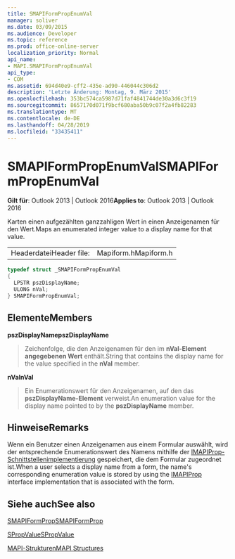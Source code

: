 ```yaml
---
title: SMAPIFormPropEnumVal
manager: soliver
ms.date: 03/09/2015
ms.audience: Developer
ms.topic: reference
ms.prod: office-online-server
localization_priority: Normal
api_name:
- MAPI.SMAPIFormPropEnumVal
api_type:
- COM
ms.assetid: 694d40e9-cff2-435e-ad90-446044c306d2
description: 'Letzte Änderung: Montag, 9. März 2015'
ms.openlocfilehash: 353bc574ca5987d71faf4841744de30a3d6c3f19
ms.sourcegitcommit: 8657170d071f9bcf680aba50b9c07f2a4fb82283
ms.translationtype: MT
ms.contentlocale: de-DE
ms.lasthandoff: 04/28/2019
ms.locfileid: "33435411"
---
```

# <a name="smapiformpropenumval"></a><span data-ttu-id="e8e23-103">SMAPIFormPropEnumVal</span><span class="sxs-lookup"><span data-stu-id="e8e23-103">SMAPIFormPropEnumVal</span></span>

  
  
<span data-ttu-id="e8e23-104">**Gilt für**: Outlook 2013 | Outlook 2016</span><span class="sxs-lookup"><span data-stu-id="e8e23-104">**Applies to**: Outlook 2013 | Outlook 2016</span></span> 
  
<span data-ttu-id="e8e23-105">Karten einen aufgezählten ganzzahligen Wert in einen Anzeigenamen für den Wert.</span><span class="sxs-lookup"><span data-stu-id="e8e23-105">Maps an enumerated integer value to a display name for that value.</span></span> 
  
|||
|:-----|:-----|
|<span data-ttu-id="e8e23-106">Headerdatei</span><span class="sxs-lookup"><span data-stu-id="e8e23-106">Header file:</span></span>  <br/> |<span data-ttu-id="e8e23-107">Mapiform.h</span><span class="sxs-lookup"><span data-stu-id="e8e23-107">Mapiform.h</span></span>  <br/> |
   
```cpp
typedef struct _SMAPIFormPropEnumVal
{
  LPSTR pszDisplayName;
  ULONG nVal;
} SMAPIFormPropEnumVal;

```

## <a name="members"></a><span data-ttu-id="e8e23-108">Elemente</span><span class="sxs-lookup"><span data-stu-id="e8e23-108">Members</span></span>

 <span data-ttu-id="e8e23-109">**pszDisplayName**</span><span class="sxs-lookup"><span data-stu-id="e8e23-109">**pszDisplayName**</span></span>
  
> <span data-ttu-id="e8e23-110">Zeichenfolge, die den Anzeigenamen für den im **nVal-Element angegebenen Wert** enthält.</span><span class="sxs-lookup"><span data-stu-id="e8e23-110">String that contains the display name for the value specified in the **nVal** member.</span></span> 
    
 <span data-ttu-id="e8e23-111">**nVal**</span><span class="sxs-lookup"><span data-stu-id="e8e23-111">**nVal**</span></span>
  
> <span data-ttu-id="e8e23-112">Ein Enumerationswert für den Anzeigenamen, auf den das **pszDisplayName-Element** verweist.</span><span class="sxs-lookup"><span data-stu-id="e8e23-112">An enumeration value for the display name pointed to by the **pszDisplayName** member.</span></span> 
    
## <a name="remarks"></a><span data-ttu-id="e8e23-113">Hinweise</span><span class="sxs-lookup"><span data-stu-id="e8e23-113">Remarks</span></span>

<span data-ttu-id="e8e23-114">Wenn ein Benutzer einen Anzeigenamen aus einem Formular auswählt, wird der entsprechende Enumerationswert des Namens mithilfe der [IMAPIProp-Schnittstellenimplementierung](imapipropiunknown.md) gespeichert, die dem Formular zugeordnet ist.</span><span class="sxs-lookup"><span data-stu-id="e8e23-114">When a user selects a display name from a form, the name's corresponding enumeration value is stored by using the [IMAPIProp](imapipropiunknown.md) interface implementation that is associated with the form.</span></span> 
  
## <a name="see-also"></a><span data-ttu-id="e8e23-115">Siehe auch</span><span class="sxs-lookup"><span data-stu-id="e8e23-115">See also</span></span>



[<span data-ttu-id="e8e23-116">SMAPIFormProp</span><span class="sxs-lookup"><span data-stu-id="e8e23-116">SMAPIFormProp</span></span>](smapiformprop.md)
  
[<span data-ttu-id="e8e23-117">SPropValue</span><span class="sxs-lookup"><span data-stu-id="e8e23-117">SPropValue</span></span>](spropvalue.md)


[<span data-ttu-id="e8e23-118">MAPI-Strukturen</span><span class="sxs-lookup"><span data-stu-id="e8e23-118">MAPI Structures</span></span>](mapi-structures.md)

